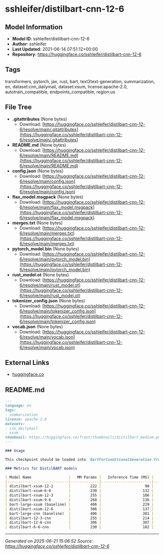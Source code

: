 # sshleifer/distilbart-cnn-12-6

## Model Information

- **Model ID**: sshleifer/distilbart-cnn-12-6
- **Author**: sshleifer
- **Last Updated**: 2021-06-14 07:51:12+00:00
- **Repository**: https://huggingface.co/sshleifer/distilbart-cnn-12-6

## Tags

transformers, pytorch, jax, rust, bart, text2text-generation, summarization, en, dataset:cnn_dailymail, dataset:xsum, license:apache-2.0, autotrain_compatible, endpoints_compatible, region:us

## File Tree

- **.gitattributes** (None bytes)
  - Download: [https://huggingface.co/sshleifer/distilbart-cnn-12-6/resolve/main/.gitattributes](https://huggingface.co/sshleifer/distilbart-cnn-12-6/resolve/main/.gitattributes)
- **README.md** (None bytes)
  - Download: [https://huggingface.co/sshleifer/distilbart-cnn-12-6/resolve/main/README.md](https://huggingface.co/sshleifer/distilbart-cnn-12-6/resolve/main/README.md)
- **config.json** (None bytes)
  - Download: [https://huggingface.co/sshleifer/distilbart-cnn-12-6/resolve/main/config.json](https://huggingface.co/sshleifer/distilbart-cnn-12-6/resolve/main/config.json)
- **flax_model.msgpack** (None bytes)
  - Download: [https://huggingface.co/sshleifer/distilbart-cnn-12-6/resolve/main/flax_model.msgpack](https://huggingface.co/sshleifer/distilbart-cnn-12-6/resolve/main/flax_model.msgpack)
- **merges.txt** (None bytes)
  - Download: [https://huggingface.co/sshleifer/distilbart-cnn-12-6/resolve/main/merges.txt](https://huggingface.co/sshleifer/distilbart-cnn-12-6/resolve/main/merges.txt)
- **pytorch_model.bin** (None bytes)
  - Download: [https://huggingface.co/sshleifer/distilbart-cnn-12-6/resolve/main/pytorch_model.bin](https://huggingface.co/sshleifer/distilbart-cnn-12-6/resolve/main/pytorch_model.bin)
- **rust_model.ot** (None bytes)
  - Download: [https://huggingface.co/sshleifer/distilbart-cnn-12-6/resolve/main/rust_model.ot](https://huggingface.co/sshleifer/distilbart-cnn-12-6/resolve/main/rust_model.ot)
- **tokenizer_config.json** (None bytes)
  - Download: [https://huggingface.co/sshleifer/distilbart-cnn-12-6/resolve/main/tokenizer_config.json](https://huggingface.co/sshleifer/distilbart-cnn-12-6/resolve/main/tokenizer_config.json)
- **vocab.json** (None bytes)
  - Download: [https://huggingface.co/sshleifer/distilbart-cnn-12-6/resolve/main/vocab.json](https://huggingface.co/sshleifer/distilbart-cnn-12-6/resolve/main/vocab.json)


## External Links

- [huggingface.co](https://huggingface.co/transformers/model_doc/bart.html?#transformers.BartForConditionalGeneration)


## README.md

```markdown
---
language: en
tags:
- summarization
license: apache-2.0
datasets:
- cnn_dailymail
- xsum
thumbnail: https://huggingface.co/front/thumbnails/distilbart_medium.png
---

### Usage

This checkpoint should be loaded into `BartForConditionalGeneration.from_pretrained`. See the [BART docs](https://huggingface.co/transformers/model_doc/bart.html?#transformers.BartForConditionalGeneration) for more information.

### Metrics for DistilBART models

| Model Name                 |   MM Params |   Inference Time (MS) |   Speedup |   Rouge 2 |   Rouge-L |
|:---------------------------|------------:|----------------------:|----------:|----------:|----------:|
| distilbart-xsum-12-1       |         222 |                    90 |      2.54 |     18.31 |     33.37 |
| distilbart-xsum-6-6        |         230 |                   132 |      1.73 |     20.92 |     35.73 |
| distilbart-xsum-12-3       |         255 |                   106 |      2.16 |     21.37 |     36.39 |
| distilbart-xsum-9-6        |         268 |                   136 |      1.68 |     21.72 |     36.61 |
| bart-large-xsum (baseline) |         406 |                   229 |      1    |     21.85 |     36.50 |
| distilbart-xsum-12-6       |         306 |                   137 |      1.68 |     22.12 |     36.99 |
| bart-large-cnn (baseline)  |         406 |                   381 |      1    |     21.06 |     30.63 |
| distilbart-12-3-cnn        |         255 |                   214 |      1.78 |     20.57 |     30.00 |
| distilbart-12-6-cnn        |         306 |                   307 |      1.24 |     21.26 |     30.59 |
| distilbart-6-6-cnn         |         230 |                   182 |      2.09 |     20.17 |     29.70 |

```


---

*Generated on 2025-06-21 15:06:52*
*Source: https://huggingface.co/sshleifer/distilbart-cnn-12-6*
